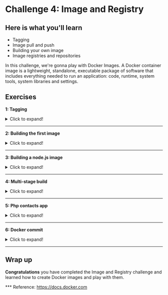 # Challenge 4: Image and Registry

## Here is what you'll learn

- Tagging
- Image pull and push
- Building your own image
- Image registries and repositories

In this challenge, we're gonna play with Docker Images. A Docker container image is a lightweight, standalone, executable package of software that includes everything needed to run an application: code, runtime, system tools, system libraries and settings. 

## Exercises


**1: Tagging**
<details>
  <summary>Click to expand!</summary>

Let's pull an image. The command that we use is ```docker pull```. With that command, we're requesting from Docker that we want to download an image from its registry to the host. 

Type: 
```shell
$ docker pull ubuntu:latest
```
Output will be something like:
```shell
latest: Pulling from library/ubuntu
3ff22d22a855: Pull complete
e7cb79d19722: Pull complete
323d0d660b6a: Pull complete
b7f616834fd0: Pull complete
Digest: sha256:5d1d5407f353843ecf8b16524bc5565aa332e9e6a1297c73a92d3e754b8a636d
Status: Downloaded newer image for ubuntu:latest
docker.io/library/ubuntu:latest
 ```
Now it's time to see which images that we have on our system. For this, we're gonna type:
 
```shell
$ docker image ls
```
Output will be something like:
```shell
REPOSITORY          TAG                 IMAGE ID            CREATED             SIZE
ubuntu              latest              1e4467b07108        2 weeks ago         73.9MB
 ```

I want you to pay attention to the image id part. Like containers, images also have unique ids. The image ID is a digest, and is a computed SHA256 hash of the image configuration object, which contains the digests of the layers that contribute to the image's filesystem definition. If two different images have the same ids, this means that they're literally the same images with different names. 
Yes it's possible to tag an image with different tags. Let's do that and add another name to this image. 

Type: 
```shell
$ docker image tag ubuntu:latest your_dockerhub_id/day6:ubuntu
```
We have added a second name to the image. Let's check and see.

Type: 
```shell
$ docker image ls
```
Output will be something like:
```shell
REPOSITORY            TAG                 IMAGE ID            CREATED             SIZE
ubuntu                latest              1e4467b07108        2 weeks ago         73.9MB
ozgurozturknet/day6   ubuntu              1e4467b07108        2 weeks ago         73.9MB
```

We have 2 images that are stored on our host. Image ids are same, so these are literally the same images but with different names. 

We have added a new tag-name to ubuntu:latest image. We tagged it with our Docker Hub id. This means that this image is stored "or will be stored" on Docker Hub (Remember, image names also indicate where the image is located). But it isn't at the moment. Let's correct this and push this image to its repository. But before that we have to login and authenticate. This way, Docker Hub knows that we're the right person who can push this image to its respository. Let's login first. 

Type: 
```shell
$ docker login
```
Output will be something like:
```shell
Login with your Docker ID to push and pull images from Docker Hub. If you don't have a Docker ID, head over to https://hub.docker.com to create one.
Username: ozgurozturknet
Password:
Login Succeeded
```

Now we're ready to push. 

Type: 
```shell
$ docker push your_dockerhub_id/day6:ubuntu
```
Output will be something like:
```shell
The push refers to repository [docker.io/ozgurozturknet/day6]
095624243293: Mounted from library/ubuntu
a37e74863e72: Mounted from library/ubuntu
8eeb4a14bcb4: Mounted from library/ubuntu
ce3011290956: Mounted from library/ubuntu
ubuntu: digest: sha256:60f560e52264ed1cb7829a0d59b1ee7740d7580e0eb293aca2d722136edb1e24 size: 11529MB
```
That was fast, wasn't it? Please pay attention to the output. ```Mounted from library/ubuntu```. You know that images consist of multiple layers. And each layer has its unique id. When we pull or push any image, if the target (registry or your computer) has the same layer with tha same id stored on it, it doesn't pull or push that layer phyiscally again. Just checks and mounts that. This is the reason why it was fast. We didn't transfer any file to Docker Hub. Docker Hub detected that these 4 layers are already stored on it, so instead of getting it again, Docker hub just mounted these files to our repository. This is also same on our computer. We have 2 images stored on it. But they are literally the same images with different names. Docker doesn't store multiple files for these 2 images. Image files are stored just once but multiple tags are added to the same files.

But what are these layers? Is there any way to see how they are created? Yes and the command that we'll use is ```docker image history```. History sub-command shows us history of the image and it also shows how all these layers were created. Let's check this. 

Type: 
```shell
$ docker image history ubuntu:latest
```
Output will be something like:
```shell
1e4467b07108        2 weeks ago         /bin/sh -c #(nop)  CMD ["/bin/bash"]            0B
<missing>           2 weeks ago         /bin/sh -c mkdir -p /run/systemd && echo 'do…   7B
<missing>           2 weeks ago         /bin/sh -c set -xe   && echo '#!/bin/sh' > /…   811B
<missing>           2 weeks ago         /bin/sh -c [ -z "$(apt-get indextargets)" ]     1.01MB
<missing>           2 weeks ago         /bin/sh -c #(nop) ADD file:65a1cc50a9867c153…   72.9MB
```

This output shows us which commands have been executed and which layers have been created as a result of these commands. This also gives us some clues about how an image is created. 

Docker can build images automatically by reading the instructions from a Dockerfile. A Dockerfile is a text document that contains all the commands a user could call on the command line to assemble an image. Using ```docker build```, users can create an automated build that executes several command-line instructions in succession. Each instruction that changes anything creates a new layer. The Docker daemon runs the instructions in the Dockerfile one-by-one, committing the result of each instruction to a new image if necessary, before finally outputting the ID of your new image. It's now time to create our first image. 
</details>

***
**2: Building the first image**
<details>
  <summary>Click to expand!</summary>

First, we should clone this Github repository.

Type: 
```shell
$ git clone https://github.com/azuredevcollege/trainingdays.git
```
Output will be something like:
```shell
Cloning into 'trainingdays'...
remote: Enumerating objects: 42, done.
remote: Counting objects: 100% (42/42), done.
remote: Compressing objects: 100% (31/31), done.
remote: Total 1899 (delta 26), reused 25 (delta 11), pack-reused 1857 Receiving objects:  97% (1843/1899), 57.20 MiB | 11.92 MiB/s
Receiving objects: 100% (1899/1899), 63.35 MiB | 11.26 MiB/s, done.
Resolving deltas: 100% (747/747), done.
Updating files: 100% (1396/1396), done.
```

Repo has been cloned. It's time to jump to the
```trainingdays/day6/apps/first_docker_image``` folder. cd to that folder and
list all the files.


Type: 
```shell
$ cd trainingdays/day6/apps/first_docker_image
$ ls -l
```
Output will be something like:
```shell
total 8
-rw-r--r-- 1 ozozturk ozozturk  90 Jun 12 11:56 Dockerfile
-rw-r--r-- 1 ozozturk ozozturk 211 Jun 12 11:21 index.html
```

There are 2 files in that folder. ```index.html``` is a simple html file that has been created by us. We want to build a web server image with this file has been copied in it. To be able to build an image, we need a ```Dockerfile```. A Dockerfile is a text document that contains all the commands a user could call on the command line to assemble an image. We have one in this folder. Let's check and see what's in it. This is one of the simplest form of a Dockerfile.

Type: 
```shell
$ cat Dockerfile
```
Output will be something like:
```shell
FROM nginx:latest
COPY index.html /usr/share/nginx/html
CMD ["nginx", "-g", "daemon off;"]
```

 If we cd to a folder which has Dockerfile in it and type ```docker image build .```, Docker starts to run instructions in that Dockerfile in order. A Dockerfile must begin with the "FROM" instruction. "FROM" instruction specifies the Parent Image that you are trying to build this new image on top of. ```FROM``` basically means that "hey Docker, download that image and execute the next instructions on top of that". It's the base image that we build our image on top of. In our case, it is ```nginx:latest```. We're building our image on top of ngninx:latest. 

The second instruction in that Dockerfile is ```COPY```. The COPY instruction copies new files or directories from "source" to the "destination" inside the container. In our case, we have instructed Docker to copy the ```index.html``` file located in the current folder to the ```/usr/share/nginx/html``` folder inside the image. ```/usr/share/nginx/html``` is the folder where Nginx stores websites that it serves. We copied our index.html to that folder, So nginx daemon will serve our web page. 

The third and last instruction in this Dockerfile is CMD. The main purpose of the "CMD" instruction is that providing defaults of an executing container. In short, it defines the command to execute when you run a container from that image. There can be only one CMD instruction in any Dockerfile. If you list more than one CMD then only the last CMD will take effect. In our case, we want Docker to start nginx daemon when we create a container. 

Ok, it's time to create our first image. We checked the Dockerfile and see what it includes. Now we can build the first image.

Type: 
```shell
$ docker image build -t your_dockerhub_id/firstimage:latest . #do not forget the dot
```
Output will be something like:
```shell
Sending build context to Docker daemon  3.072kB
Step 1/3 : FROM nginx:latest
 ---> 08393e824c32
Step 2/3 : COPY index.html /usr/share/nginx/html
 ---> 14fb48dc6eea
Step 3/3 : CMD ["nginx", "-g", "daemon off;"]
 ---> Running in 772fbfd4dba3
Removing intermediate container 772fbfd4dba3
 ---> 560570bf44e5
Successfully built 560570bf44e5
Successfully tagged ozgurozturknet/firstimage:latest
```
Congrats! We have built our first image. Let's create a container to see if it's working as expect.

Type: 
```shell
$ docker container run --rm -d -p 80:80 --name test_container your_dockerhub_id/firstimage:latest
```
Output will be something like:
```shell
25e7fe3f3e57dd2eab07bf672501dde69d81eb156347607e0b378757b41d859b
```
Open a browser and visit http://127.0.0.1 You would see a page like that. 

<img src="./img/firstimage.png">

Stop the container and it'll be deleted automatically.

Type: 
```shell
$ docker container stop test_container
```
Output will be something like:
```shell
test_container
```
</details>

***
**3: Building a node.js image**
<details>
  <summary>Click to expand!</summary>

This time we're gonna build a node.js app image. cd to the ```/trainingdays/day6/apps/nodejs``` folder and list all the files. 


Type: 
```shell
$ cd /trainingdays/day6/apps/nodejs
$ ls -l
```
Output will be something like:
```shell
total 12
-rw-r--r-- 1 ozozturk ozozturk 292 Aug 12 20:27 Dockerfile
-rw-r--r-- 1 ozozturk ozozturk 288 Aug 12 20:14 package.json
-rw-r--r-- 1 ozozturk ozozturk 273 Aug 12 20:15 server.js
```

This time we have 3 files. First one is ```package.json```. If you work with JavaScript, or you've ever interacted with a JavaScript project, Node.js or a frontend project, you surely met the package.json file. The package.json file is kind of a manifest for your project. It can do a lot of things, but in our case it's specially important because it defines the dependencies that we'll install with npm. Our simple node application is running on top of Express framework and we need that framework to be installed to run our simple Javascript webapp. ```Server.js``` is the second file and it's our main Javascript application. It's a simple "Hello World" web app. And the third one is the usual suspect. Dockerfile. Let's take a look at it. 

Type: 
```shell
$ cat Dockerfile
```
Output will be something like:
```shell
# source: https://nodejs.org/en/docs/guides/nodejs-docker-webapp/
FROM node:12

# Create app directory
WORKDIR /usr/src/app

# Copy source files
COPY package.json .
COPY server.js .

# Install app dependencies
RUN npm install

# Exposing the port 8080
EXPOSE 8080

CMD [ "node", "server.js" ]
```

I want you to pay attention to 2 things. First, as you can see, we can add comments to Dockerfile. Any line starting with ```#``` is treated as a comment and not processed. Second, we have 3 new instructions, ```WORKDIR``` , ```RUN``` and ```EXPOSE```. The default working directory for running binaries within a container is the root directory (/), but you can set a different folder by using "WORKDIR" instruction. It's kind of cd'ing to that folder. Any command that you execute after that insturction will be executed in this folder. If there isn't any folder with that name in the image, Docker creates the folder first but If there is, Docker uses that. 

The "RUN" instruction will execute any commands in a new layer on top of the current image and commit the results. The resulting committed image will be used for the next step in the Dockerfile. When we want to execute anything, we use this instruction. 

The "EXPOSE" instruction informs Docker that the container listens on the specified network ports at runtime. You can specify whether the port listens on TCP or UDP, and the default is TCP if the protocol is not specified. The EXPOSE instruction does not actually publish the port. It functions as a type of documentation about which ports are intended to be published between the person who builds the image and the person who runs the container. To actually publish any port, we should use the -p flag during container creation.

Now it's time to build the image. 

Type: 
```shell
$ docker image build -t your_dockerhub_id/node:latest .
```
Output will be something like:
```shell
Sending build context to Docker daemon  4.096kB
Step 1/7 : FROM node:12
 ---> cfcf3e70099d
Step 2/7 : WORKDIR /usr/src/app
 ---> Running in 0784285bb528
Removing intermediate container 0784285bb528
 ---> 548e712ed3ef
Step 3/7 : COPY package.json .
 ---> 3f85bf98e435
Step 4/7 : COPY server.js .
 ---> beb25f72bb6a
Step 5/7 : RUN npm install
 ---> Running in e3eed8b0c46d
npm notice created a lockfile as package-lock.json. You should commit this file.
npm WARN docker_web_app@1.0.0 No repository field.
npm WARN docker_web_app@1.0.0 No license field.

added 50 packages from 37 contributors and audited 50 packages in 2.167s
found 0 vulnerabilities

Removing intermediate container e3eed8b0c46d
 ---> 8d3082c10a9e
Step 6/7 : EXPOSE 8080
 ---> Running in 0e6bd014ac73
Removing intermediate container 0e6bd014ac73
 ---> 5143985531f3
Step 7/7 : CMD [ "node", "server.js" ]
 ---> Running in 152317b9eafe
Removing intermediate container 152317b9eafe
 ---> a832145edf14
Successfully built a832145edf14
Successfully tagged ozgurozturknet/node:latest
```

Image has been built successfully. But I want you to run the same command one more time. 

```shell
Sending build context to Docker daemon  4.096kB
Step 1/7 : FROM node:12
 ---> cfcf3e70099d
Step 2/7 : WORKDIR /usr/src/app
 ---> Using cache
 ---> 3d04799d4f2a
Step 3/7 : COPY package.json .
 ---> Using cache
 ---> a348cb47ad20
Step 4/7 : COPY server.js .
 ---> Using cache
 ---> 5affbe5fce86
Step 5/7 : RUN npm install
 ---> Using cache
 ---> ad11b36a3604
Step 6/7 : EXPOSE 8080
 ---> Using cache
 ---> 57b485f4eef1
Step 7/7 : CMD [ "node", "server.js" ]
 ---> Using cache
 ---> fb0586534394
Successfully built fb0586534394
Successfully tagged ozgurozturknet/node:latest
```

Something strange has happened. We built that image a few seconds ago and we didn't change any source file after that. Then we reran the docker image build command second time but we received lots of ``` ---> Using cache``` messages this time. What does that mean? 

When building an image, Docker steps through the instructions in your Dockerfile, executing each in the order specified. As each instruction is examined, Docker looks for an existing layers in its cache that it can reuse, rather than creating a new (duplicate) layer. If you don't change any source file or didn't change anything in the Dockerfile, this means that nothing has changed, so Docker doesn't run the instruction again and again. Instead of that, Docker uses the cached layers. That makes the build process fast. Let's simulate that and see what happens if we change something. Open ```server.js``` file with a text editor, go to line 12 and change the ```Hello World``` message with another message something like ```build cache test```. Save the file and rerun ```docker image build -t your_dockerhub_id/node:latest .``` command one more time. 

```shell
Sending build context to Docker daemon  4.096kB
Step 1/7 : FROM node:12
 ---> cfcf3e70099d
Step 2/7 : WORKDIR /usr/src/app
 ---> Using cache
 ---> 3d04799d4f2a
Step 3/7 : COPY package.json .
 ---> Using cache
 ---> a348cb47ad20
Step 4/7 : COPY server.js .
 ---> 800aa5cd76d2
Step 5/7 : RUN npm install
 ---> Running in 20f6c9a2c4e0
npm notice created a lockfile as package-lock.json. You should commit this file.
npm WARN docker_web_app@1.0.0 No repository field.
npm WARN docker_web_app@1.0.0 No license field.

added 50 packages from 37 contributors and audited 50 packages in 2.521s
found 0 vulnerabilities

Removing intermediate container 20f6c9a2c4e0
 ---> eac206f9957e
Step 6/7 : EXPOSE 8080
 ---> Running in 3084d34a448f
Removing intermediate container 3084d34a448f
 ---> 1e4c0a700aa6
Step 7/7 : CMD [ "node", "server.js" ]
 ---> Running in b0fae2027731
Removing intermediate container b0fae2027731
 ---> 729b13c3276f
Successfully built 729b13c3276f
Successfully tagged ozgurozturknet/node:latest
```

Docker started to build an image again. First step, nothing changed, used the cache. Second step, nothing changed, used the cache. Third step, nothing changed, used the cache. But fourth step, we wanted to copy server.js file, which has been changed. Old layer that Docker has created and cached before is invalid now. So Docker started to execute that instruction and created a new layer and didn't use the cached version. And each instruction after that has been executed again and Docker didn't use the cache. Because something has changed and the rest of the layers should be affected too. Therefore, Docker can't use cache for them too. That's kind of important thing to know. Because you can speed up build process by leveraging build cache. But order of Dockerfile instructions is important.

For example, if your Dockerfile contains several instruction, like ours, you can order them from the less frequently changed (to ensure the build cache is reusable) to the more frequently changed. If we move  ```COPY server.js .``` from 4. step to anywhere after the ```RUN npm install``` instruction, this means that, we can change anything in this server.js file and Docker will not rerun npm install each time when we build that image again and use cache for that step. 
(Visit https://docs.docker.com/develop/develop-images/dockerfile_best-practices/  for Dockerfile best practices)

It's time to create a container from that image and see if it's working properly. 

Type: 
```shell
$ docker container run --rm -d -p 80:8080 --name node_container your_dockerhub_id/node:latest
```
Output will be something like:
```shell
09a4d1789cdab19a0f3af9c66a4f6e68503e5b8a1f46d6c512e88b10c5e70011
```

Open a browser and visit http://127.0.0.1 You would see a page with a Hello World! message. 

Stop the container and it'll be deleted automatically.

Type: 
```shell
$ docker container stop node_container
```
Output will be something like:
```shell
node_container
```
</details>

***
**4: Multi-stage build**
<details>
  <summary>Click to expand!</summary>

Let's imagine that we're java developers and working on a new shiny project called App1 (Do you remember our old friend :)). Application has been written and it's ready. Now it is time to check the source code. It's located at ```/trainingdays/day6/apps/java``` folder. cd to that folder and list all the files. 

Type: 
```shell
$ cd /trainingdays/day6/apps/java
$ ls -l
```
Output will be something like:
```shell
total 8
-rw-r--r-- 1 ozozturk ozozturk 135 Jun 12 22:43 Dockerfile
-rw-r--r-- 1 ozozturk ozozturk 154 Jun 12 22:35 app1.java
-rw-r--r-- 1 ozozturk ozozturk 154 Jun 12 22:35 Dockerfile2
```

There are 2 files in it (actually 3 but let's forget Dockerfile2 for now). ```app1.java``` is the source code of our application. Please pay attention. It is not the application, it is just the source code of this application. It isn't compiled yet. To convert this source code to an application, we have to compile this code. We generally do that on our computers via IDEs. But we can use the power of Docker and compile our application while building the image. The Dockerfile in this folder is a good example of that practice. Let's check the Dockerfile. 

Type: 
```shell
$ cat Dockerfile
```
Output will be something like:
```shell
FROM mcr.microsoft.com/java/jdk:8-zulu-alpine
COPY . /usr/src/myapp/
WORKDIR /usr/src/myapp
RUN javac app1.java
CMD [ "java" , "app1" ]
```

Again, a simple Dockerfile. We want to build our image on top of the "Java Development Kit" image provided by Microsoft. JDK image has all the tools in it that we need to compile our java code and convert it to a java application. First, we copy that source code to the image and after that we jump into that folder and run ```javac app1.java``` command which compiles this source code and generates an application. At the end, we have a CMD instruction that instructs to run this application whenever we create a container from that image. Let's build the image. 


Type: 
```shell
$ docker image build -t your_dockerhub_id/java:latest .
```
Output will be something like:
```shell
Sending build context to Docker daemon  3.072kB
Step 1/5 : FROM mcr.microsoft.com/java/jdk:8-zulu-alpine
8-zulu-alpine: Pulling from java/jdk
df20fa9351a1: Pull complete
1e7717fd7ab1: Pull complete
Digest: sha256:19712872c6dd8ca02a8f727737372477559f2659aa6294c2dcae050096234224
Status: Downloaded newer image for mcr.microsoft.com/java/jdk:8-zulu-alpine
 ---> b7bb6dd0ee76
Step 2/5 : COPY . /usr/src/myapp/
 ---> ed2f0977e390
Step 3/5 : WORKDIR /usr/src/myapp
 ---> Running in d2333b9e9af3
Removing intermediate container d2333b9e9af3
 ---> 55a151ddf81a
Step 4/5 : RUN javac app1.java
 ---> Running in b8697de33caa
Removing intermediate container b8697de33caa
 ---> 3bfd240a44ff
Step 5/5 : CMD [ "java" , "app1" ]
 ---> Running in 00a6a2a448ab
Removing intermediate container 00a6a2a448ab
 ---> ceab35948e29
Successfully built ceab35948e29
Successfully tagged ozgurozturknet/java:latest
```
Image has been built. Let's test it. 

Type: 
```shell
$ docker container run your_dockerhub_id/java:latest
```
Output will be something like:
```shell
Hello there! I'm App1 Java Console Application
```

Perfect. It works. App1 has been compiled and it runs. But it seems to me that, something is wrong with that approach. First of all, we built our image on top of the JDK image. It includes lots of tools for development. Like the one that we ran to compile our application. But, should we really send this image to our customers as is? With all of these development tools? Also our source code is copied to that image too. Maybe that is not something we want. We just wanted to compile our source code and get the application. We want our customers to be able to run this application. We don't want them to have all the unnecessary tools and our source code. Also image size is big, because of these unnecessary tools. These tools are needed for development. They are not needed for running java applications. JRE, java runtime is the thing that we need to run java applications. It's just the runtime and much smaller than the jdk.

Instead of sending this image, It would be wise to get this compiled application from that image, copy it to our computer and create another image that includes just this application + runtime, instead of application + source code + development tools. So we need to build another image. To be able to do that, we need to create a second Dockerfile. But eeeh. This is a mess. There should be a simple solution. 
Yes there is a simple solution to handle this and it's called multi-stage build. 

One of the most challenging thing about building images is keeping the image size down. Each instruction in Dockerfile adds a layer to image, and you need to remember to clean up any artifacts you don’t need before moving on to the next layer. To write a really efficient Dockerfile, you have traditionally needed to employ shell tricks and other logic to keep the layers as small as possible and to ensure that each layer has the artifacts it needs from the previous layer and nothing else. It was actually very common to have one Dockerfile to use for development (which contained everything needed to build your application), and a slimmed-down one to use for production, which only contained your application and exactly what was needed to run it. This has been referred to as the “builder pattern”. But maintaining two Dockerfiles is not ideal. 

With multi-stage builds, you can use multiple FROM statements in your Dockerfile. Each FROM instruction can use a different base, and each of them begins a new stage of the build. You can selectively copy artifacts from one stage to another, leaving behind everything you don’t want in the final image. Dockerfile2 is a perfect example of this kind of multi-stage build. Let's check it. 


Type: 
```shell
$ cat Dockerfile2
```
Output will be something like:
```shell
FROM mcr.microsoft.com/java/jdk:8-zulu-alpine AS builder
COPY . /usr/src/myapp/
WORKDIR /usr/src/myapp
RUN javac app1.java

FROM  mcr.microsoft.com/java/jre:8-zulu-alpine
WORKDIR /usr/src/myapp
COPY --from=builder /usr/src/myapp .
CMD ["java", "app1"]
```

As you can see, we have a Dockerfile with 2 "FROM" instructions. Think it like 2 Dockerfiles combined together. First part is similar to the Dockerfile that we have built our application a few minutes ago. There are only 2 differences. First, there is a new section at the end of the "FROM" instruction. "AS builder" or it could be "AS anything", just name it. It indicates that this first section of this Dockerfile is named as "builder". We're gonna use this name later to copy artifacts generated in this stage. Second difference is that "CMD" instruction has been removed, because we don't need it anymore. This "builder" stage is just used for compiling the application from its source code. We're taking our source code, copying it into a jdk image, compiling the application in it and that's it. After that we are building our actual image with a new "FROM" instruction. This second stage will create the actual image that will be tagged at the end. It's based on JRE image, not the JDK. 

Please pay attention to line 8. "COPY --from=builder". We're instructing Docker to copy files from stage called builder. First stage is there just to compile our application. Our source code has been compiled and application has been created at this builder stage. And we're copying just this compiled application into final image. In this way, jdk and any intermediate artifacts are left behind and not present in the final image. The end result is this tiny production image that just includes the application. Not the source code and not the development tools. Let's build this image and see what's going on. 
(We're gonna use ```-f``` option to point this Dockerfile2. If your Dockerfile name is different than Dockerfile -First letter is Uppercase "D" and file doesn't have any extension like .txt- or Dockerfile is in another folder, you should use -f option and point that file)

Type: 
```shell
$ docker image build -f Dockerfile2 -t your_dockerhub_id/finaljava:latest .
```
Output will be something like:
```shell
Sending build context to Docker daemon  4.096kB
Step 1/8 : FROM mcr.microsoft.com/java/jdk:8-zulu-alpine AS builder
 ---> b7bb6dd0ee76
Step 2/8 : COPY . /usr/src/myapp/
 ---> 786a33a37acb
Step 3/8 : WORKDIR /usr/src/myapp
 ---> Running in 1145e3882420
Removing intermediate container 1145e3882420
 ---> 5f16de8216fb
Step 4/8 : RUN javac app1.java
 ---> Running in 98375300d10a
Removing intermediate container 98375300d10a
 ---> f632a0c6f49e
Step 5/8 : FROM  mcr.microsoft.com/java/jre:8-zulu-alpine
8-zulu-alpine: Pulling from java/jre
df20fa9351a1: Already exists
b391ad10af71: Pull complete
Digest: sha256:bb7135444a7e78448b0038d26079e6bef78c1c7839333bf9806d6c12e65a1eff
Status: Downloaded newer image for mcr.microsoft.com/java/jre:8-zulu-alpine
 ---> 36c60fc08a2d
Step 6/8 : WORKDIR /usr/src/myapp
 ---> Running in 25809e0fd983
Removing intermediate container 25809e0fd983
 ---> 5b580490d819
Step 7/8 : COPY --from=builder /usr/src/myapp .
 ---> e357def56d05
Step 8/8 : CMD ["java", "app1"]
 ---> Running in 00585394dbfb
Removing intermediate container 00585394dbfb
 ---> 7b7c6b3a7f6a
Successfully built 7b7c6b3a7f6a
Successfully tagged ozgurozturknet/finaljava:latest
```
Final image has been built. It's much smaller than the first one. Also only artifacts that we need are included. 
</details>

***
**5: Php contacts app**
<details>
  <summary>Click to expand!</summary>

This time, we're gonna combine what have we learned so far. We will build 2 images. First one is a simple php application. The other one is famous mysql database. After building images, we will run these and try couple of tricks that we have learned so far. First, let's check and see what we're gonna build. All files are located at ```/trainingdays/day6/apps/php``` folder. cd to that folder and list all the files. 

Type: 
```shell
$ cd /trainingdays/day6/apps/php
$ ls -l
```
Output will be something like:
```shell
total 24
-rw-r--r-- 1 ozozturk ozozturk  333 Aug 13 11:54 Dockerfile
-rw-r--r-- 1 ozozturk ozozturk   64 Aug 13 11:36 Dockerfile.mysql
-rw-r--r-- 1 ozozturk ozozturk  112 Aug 13 11:36 createtable.sql
-rw-r--r-- 1 ozozturk ozozturk   81 Aug 13 11:36 env.list
-rw-r--r-- 1 ozozturk ozozturk  107 Aug 13 11:36 envmysql.list
drwxr-xr-x 2 ozozturk ozozturk 4096 Aug 13 11:35 php
```

It's a little bit crowded folder. There are 2 Dockerfiles. First one is the Dockerfile that we'll be used to build web app image. Second one will be used to build myqsql database image. 

There are 2 other files with .list extenison in this folder. These files will be used to define environment variables while creating containers. "env.list" will be passed to php web container. There are couple of environment variables defined in this file and php web application will use these values to connect to the database -username, password etc.-. "envmysql.list" is another environment  variable file and has couple of other environment  variables defined in it. We'll pass this values to mysql container. mysql container will start and create a database using these parameters. Essentially, we could inject these variables into the Dockerfiles. Yes, it's possible. We can define environment variables with ```ENV``` instruction in any Dockerfile and any container created from that image will have these environment variables. But if we do that, these will be hardcoded to image. This means that whoever get this image can access to these values. Especially this isn't a thing that we want for sensitive data like passwords. Therefore, we didn't define them in Dockerfiles. Instead of that, we will pass these values during container creation.  

"createtable.sql" is an sql script that will create a table, which will be used by php web app to store its data. We'll copy this script to a special folder in the image. When we create a container from that image, mysql will create a table using that script. 

"php" is the folder where our main web app is located. There are 3 files in that folder. It's really a simple web app which allows us to record contact details. Kind of primitive crm. 

Let's have a look at Dockerfiles before building images. 

Type: 
```shell
$ cat Dockerfile
```
Output will be something like:
```shell
FROM php:7.3-apache
RUN apt-get update -y && apt-get install curl mariadb-client-10.3 -y
RUN docker-php-ext-install mysqli && docker-php-ext-enable mysqli
RUN mkdir /var/www/html/images
RUN chmod 777 /var/www/html/images
COPY ./php/ /var/www/html/
HEALTHCHECK --interval=30s --timeout=3s CMD curl -f http://localhost/ || exit 1
```

We use official php image as our base. Then we install couple of binaries that we need and create a folder where we'll store uploaded images. After that we copy our web app into image. So far nothing unknown. But now we have a new instruction, "HEALTHCHECK". "HEALTHCHECK" instruction tells Docker "how to test a container to check if it's still working or not?". This can detect cases such as a web server that is stuck in an infinite loop and unable to handle new connections, even though the server process is still running so the container is up. When we run a container which has a healthcheck defined in its image, this container has a "health" status in addition to its "lifecycle" status. This allows us to monitor container's health status and take action if something goes wrong. In our case, we instructed that each container created from that image should start a healthchecking process and continue to do that every 30 seconds. If container gets a response from http://localhost/, Docker will mark the container as healthy, otherwise unhealthy. 

All good so far but there's something strange in this Dockerfile. We don't have any CMD instruction in this file. So, which application will be started when a container been created from that image? Is there anything like secret CMD or something else? Answer is really simple. When you build an image, Docker inherits all the settings from base image. If you specify anything on your Dockerfile, it overwrites the same value that is inherited from base image. But if you left it blank, Image uses the inherited value from base image. In our case, we don't have the CMD instruction, so Docker will inherit this from base image. That's enough for the first Dockerfile. Let's take have a look at mysql's Dockerfile too. 

Type: 
```shell
$ cat Dockerfile.mysql
```
Output will be something like:
```shell
FROM mysql:5.7
COPY createtable.sql /docker-entrypoint-initdb.d
```

This is really short. We're gonna use mysql:5.7 as our base and copy createtable.sql to /docker-entrypoint-initdb.d folder. That's all. When a mysql container is started for the first time, a new database with the specified name will be created and initialized with the provided configuration variables. In addition to that, mysql container executes files with extensions .sh, .sql and .sql.gz that are found in /docker-entrypoint-initdb.d folder. That's the reason why we copy our sql script to this folder. When a container is been created from that image, it'll execute this script and this script will create our database.  (See https://hub.docker.com/_/mysql for details)

It's time to build 2 images. 

Type: 
```shell
$ docker image build -t your_dockerhub_id/php:v1 .
```
Output will be something like:
```shell
Sending build context to Docker daemon  11.26kB
Step 1/7 : FROM php:7.3-apache
Step 2/7 : RUN apt-get update -y && apt-get install curl mariadb-client-10.3 -y
 ---> Running in dca6dcd061df
[…]
[…]
[…]
Step 6/7 : HEALTHCHECK --interval=30s --timeout=3s CMD curl -f http://localhost/ || exit 1
 ---> Running in d6dc02b8ca50
Removing intermediate container d6dc02b8ca50
 ---> bf3e03646cc0
Step 7/7 : COPY ./php/ /var/www/html/
 ---> 53959f571f38
Successfully built 53959f571f38
Successfully tagged ozgurozturknetphp:v1
```

Php image is ready. Let's build mysql image now. 

Type: 
```shell
$ docker image build -f Dockerfile.mysql -t your_dockerhub_id/mysql:v1 .
```
Output will be something like:
```shell
Sending build context to Docker daemon  11.26kB
Step 1/2 : FROM mysql:5.7
Status: Downloaded newer image for mysql:5.7
 ---> 718a6da099d8
Step 2/2 : COPY createtable.sql /docker-entrypoint-initdb.d
 ---> 2dfc8038fc98
Successfully built 2dfc8038fc98
Successfully tagged ozgurozturknetmysql:v1
```

Done. Images are ready. It's time to run our fancy crm application but first let's create a new bridge network. Web contaier should access to mysql database container via its name. Therefore, these containers must be able to resolve each others name. 

Type: 
```shell
$ docker network create php-mysql-net
```
Output will be something like:
```shell
f3b75a829c3f7a8d5268dbf9dcb884071b3affaed642b3fe6354e78193d054c6
```
Images are ready. Bridge network has been created. We're ready to create containers. 


Type: 
```shell
$ docker container run -d --name phpapp --network php-mysql-net -p 80:80 --env-file env.list your_dockerhub_id/php:v1
```
Output will be something like:
```shell
c580f355ad836c1021ee5959970bdf53c93de088c701af4110e1dfd8e976a80b
```

Type: 
```shell
$ docker container run -d --name mysqldb --network php-mysql-net --env-file envmysql.list your_dockerhub_id/mysql:v1
```
Output will be something like:
```shell
02d51c5ad53c0f1fd0679a5b0f4b60a742a07eecd9eb2f7eebbb8eb800bed73e
```

Type: 
```shell
$ docker ps
```
Output will be something like:
```shell
CONTAINER ID        IMAGE                    COMMAND                  CREATED              STATUS                        PORTS                 NAMES
02d51c5ad53c        ozgurozturknetmysql:v1   "docker-entrypoint.s…"   53 seconds ago       Up 52 seconds                 3306/tcp, 33060/tcp   mysqldb
c580f355ad83        ozgurozturknetphp:v1     "docker-php-entrypoi…"   About a minute ago   Up About a minute (healthy)   0.0.0.0:80->80/tcp    phpapp
```

Containers are up and running and also phpapp's status is healthy. Let's open a browser and see if php application is also working and can connect to mysql database or not. Visit http://127.0.0.1

<img src="./img/php1.png">

Fill the form and click add.

<img src="./img/php2.png">

If you saw this message, everything is fine. Click View and check your records. 

<img src="./img/php3.png">

Congratulations! You have successfully built a 2-tier web app and run that locally. 

Now we can stop and delete the containers. Please don't delete these images for now. We will use these at Challange 5. 
Type: 
```shell
$ docker container rm -f mysqldb phpapp
```
</details>

***
**6: Docker commit**
<details>
  <summary>Click to expand!</summary>

Dockerfile isn't the only way to create an image. We can convert a container to an image too. It can be useful to commit a container’s file changes or settings into a new image. This allows us to debug a container by running an interactive shell, or to export a working dataset to another server. Generally, it is better to use Dockerfiles to manage your images in a documented and maintainable way, but sometimes this type of commit method is also needed. Let's try this. First let's create a container and create a file in it. 

Type: 
```shell
$ docker container run -it --name commit_test busybox sh
```
Output will be something like:
```shell
/ # mkdir /test
/ # cd /test
/test # touch test.txt
/test # echo "hello world" > test.txt
/test # exit
```

Let's assume that we have an important container. We have connected to it and made lots of changes. Created folders and files, installed something etc. We don't want to loose our efforts and keep this container as an image. So we can move it anywhere. Let's commit this container and convert it to an image. 

Type: 
```shell
$ docker commit commit_test your_dockerhub_id/commit:latest
```
Output will be something like:
```shell
sha256:8f5d8a8e42bd9419f6a932c0e70b0700f0618096d6c3f4a06753520fac236ed7
```
Our image is ready. Now if we want, we can push it to our repository and move it to anywhere we want. 
</details>

***
## Wrap up

__Congratulations__ you have completed the Image and Registry challenge and learned how to create Docker images and play with them. 

*** Reference: https://docs.docker.com
